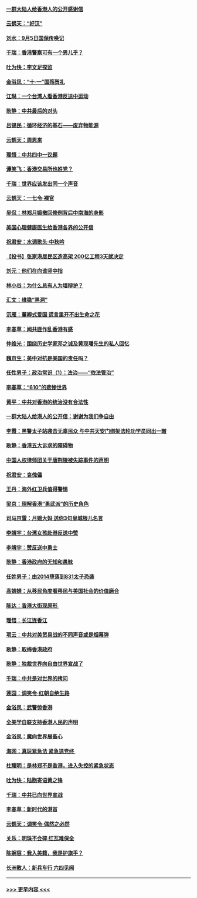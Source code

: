 #### [一群大陆人给香港人的公开感谢信](../pages/nsc993/n11514797.md?t=09120222) 
#### [云鹤天：“好汉”](../pages/nsc993/n11513536.md?t=09120222) 
#### [刘水：9月5日国保传唤记](../pages/nsc993/n11513460.md?t=09120222) 
#### [千瑞：香港警察可有一个男儿乎？](../pages/nsc993/n11513109.md?t=09120222) 
#### [吐为快：李文足探监](../pages/nsc993/n11509622.md?t=09120222) 
#### [金浴凤：“十‧一”国殇贺礼](../pages/nsc993/n11509593.md?t=09120222) 
#### [江琳：一个台湾人看香港反送中运动](../pages/nsc993/n11509211.md?t=09120222) 
#### [耿静：中共最后的对头](../pages/nsc993/n11508308.md?t=09120222) 
#### [吕锡民：循环经济的基石——废弃物能源](../pages/nsc993/n11508212.md?t=09120222) 
#### [云鹤天：周恩来](../pages/nsc993/n11508055.md?t=09120222) 
#### [理悟：中共四中一议题](../pages/nsc993/n11507782.md?t=09120222) 
#### [谭笑飞：香港交易所也姓党？](../pages/nsc993/n11507753.md?t=09120222) 
#### [千瑞：世界应该发出同一个声音](../pages/nsc993/n11507290.md?t=09120222) 
#### [云鹤天：一七令‧裸官](../pages/nsc993/n11507177.md?t=09120222) 
#### [吴侃：林郑月娥撤回修例背后中南海的身影](../pages/nsc993/n11506876.md?t=09120222) 
#### [美国心理健康医生给香港各界的公开信](../pages/nsc993/n11506809.md?t=09120222) 
#### [祝君安：水调歌头‧中秋吟](../pages/nsc993/n11506758.md?t=09120222) 
#### [【投书】张家港居民区造高架 200亿工程3天就决定](../pages/nsc993/n11506682.md?t=09120222) 
#### [刘元：他们在向谁竖中指](../pages/nsc993/n11505384.md?t=09120222) 
#### [林小谷：为什么总有人为墙辩护？](../pages/nsc993/n11505226.md?t=09120222) 
#### [汇文：维稳“黑洞”](../pages/nsc993/n11504347.md?t=09120222) 
#### [沉雁：董卿式爱国 谎言里开不出生命之花](../pages/nsc993/n11503215.md?t=09120222) 
#### [李春草：闻共匪作乱香港有感](../pages/nsc993/n11503072.md?t=09120222) 
#### [仲维光：围绕历史学家邓之诚及黄现璠先生的私人回忆](../pages/nsc993/n11501330.md?t=09120222) 
#### [魏京生：美中对抗是美国的责任吗？](../pages/nsc993/n11500723.md?t=09120222) 
#### [任性男子：政治常识（1）：法治——“依法管治”](../pages/nsc993/n11500791.md?t=09120222) 
#### [李春草：“610”的悲惨世界](../pages/nsc993/n11501141.md?t=09120222) 
#### [黄平：中共对香港的统治没有合法性](../pages/nsc993/n11499473.md?t=09120222) 
#### [一群大陆人给港人的公开信：谢谢为我们争自由](../pages/nsc993/n11500402.md?t=09120222) 
#### [李霞：黑警太子站袭击无辜民众 与中共天安门绑架法轮功学员同出一辙](../pages/nsc993/n11499805.md?t=09120222) 
#### [耿静：香港五大诉求的障碍物](../pages/nsc993/n11497578.md?t=09120222) 
#### [中国人权律师团关于唐荆陵被失踪事件的声明](../pages/nsc993/n11500014.md?t=09120222) 
#### [祝君安：哀傀儡](../pages/nsc993/n11499776.md?t=09120222) 
#### [王丹：海外红卫兵值得警惕](../pages/nsc993/n11498138.md?t=09120222) 
#### [梁京：理解香港“勇武派”的历史角色](../pages/nsc993/n11498006.md?t=09120222) 
#### [司马京雷：月娥大妈  送你3句皇城根儿名言](../pages/nsc993/n11497885.md?t=09120222) 
#### [李靖宇：台湾女孩赴港反送中赞](../pages/nsc993/n11497721.md?t=09120222) 
#### [李靖宇：赞反送中勇士](../pages/nsc993/n11497452.md?t=09120222) 
#### [耿静：香港政府的无知和愚昧](../pages/nsc993/n11494238.md?t=09120222) 
#### [任姓男子：由2014堕落到831太子恐袭](../pages/nsc993/n11496683.md?t=09120222) 
#### [高婧婧：从移民角度看移民与美国社会的价值磨合](../pages/nsc993/n11495757.md?t=09120222) 
#### [陈达：香港大街现原形 ](../pages/nsc993/n11495441.md?t=09120222) 
#### [理悟：长江连香江](../pages/nsc993/n11495377.md?t=09120222) 
#### [项云：中共对美贸易战的不同声音或是烟幕弹](../pages/nsc993/n11494929.md?t=09120222) 
#### [耿静：取缔香港政府](../pages/nsc993/n11494218.md?t=09120222) 
#### [耿静：独裁世界向自由世界宣战了](../pages/nsc993/n11494190.md?t=09120222) 
#### [千瑞：中共是对世界的拷问](../pages/nsc993/n11493021.md?t=09120222) 
#### [莲园：调笑令‧红朝自绝生路](../pages/nsc993/n11493011.md?t=09120222) 
#### [金浴凤：武警惊香港](../pages/nsc993/n11492994.md?t=09120222) 
#### [全美学自联支持香港人民的声明](../pages/nsc993/n11492630.md?t=09120222) 
#### [金浴凤：魔向世界展畜心](../pages/nsc993/n11492599.md?t=09120222) 
#### [海网：真玩紧急法 紧急送党终 ](../pages/nsc993/n11492535.md?t=09120222) 
#### [杜耀明：是林郑不是香港，进入失控的紧急状态](../pages/nsc993/n11491420.md?t=09120222) 
#### [吐为快：陆胞寄语黄之锋](../pages/nsc993/n11491117.md?t=09120222) 
#### [千瑞：中共已向世界宣战](../pages/nsc993/n11490123.md?t=09120222) 
#### [李春草：新时代的港首](../pages/nsc993/n11489864.md?t=09120222) 
#### [云鹤天：调笑令·偶然之必然](../pages/nsc993/n11489701.md?t=09120222) 
#### [关乐：明珠不会碎 红瓦难保全](../pages/nsc993/n11489647.md?t=09120222) 
#### [陈婉容：我入美籍，我是护旗手？](../pages/nsc993/n11487908.md?t=09120222) 
#### [长洲散人：新兵车行 六四见闻](../pages/nsc993/n11487729.md?t=09120222) 

----
#### [ >>> 更早内容 <<< ](../indexes/nsc993-earlier.md)
